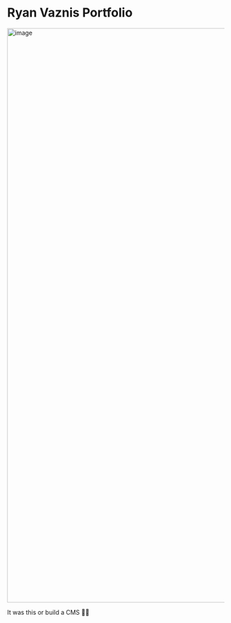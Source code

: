 # Ryan Vaznis Portfolio

<img width="1329" alt="image" src="https://github.com/denvermullets/portmulldevets/assets/47340962/957e72a9-77d9-46cd-a7cc-237f3798b29f">

It was this or build a CMS 🤷‍♂️
